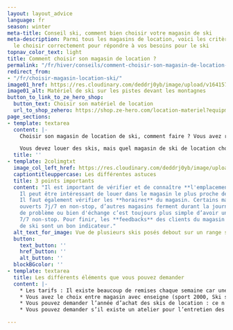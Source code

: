 ```yaml
---
layout: layout_advice
language: fr
season: winter
meta-title: Conseil ski, comment bien choisir votre magasin de ski
meta-description: Parmi tous les magasins de location, voici les critères afin de
  le choisir correctement pour répondre à vos besoins pour le ski
topnav_color_text: light
title: Comment choisir son magasin de location ?
permalink: "/fr/hiver/conseils/comment-choisir-son-magasin-de-location-de-ski-et-snowboard"
redirect_from:
- "/fr/choisir-magasin-location-ski/"
image01_href: https://res.cloudinary.com/deddrj0yb/image/upload/v1641572791/website/Conseil%20/samuel-ferrara-FGEHnEMaZnE-unsplash_hhla21.jpg
image01_alt: Matériel de ski sur les pistes devant les montagnes
button_to_link_to_ze_hero_shop:
  button_text: Choisir son matériel de location
  url_to_shop_zehero: https://shop.ze-hero.com/location-materiel?equipmentslug=%2Flocation-ski&rental_quality=0&oldslug=%2Flocation-ski&subslug=%2Flocation-ski-adulte&start-date=30%2F11%2F2021&number_rental_days=1
page_sections:
- template: textarea
  content: |-
    Choisir son magasin de location de ski, comment faire ? Vous avez réservé votre séjour en station de ski. Vous arrivez dans une station que nous ne connaissez pas.

    Vous devez louer des skis, mais quel magasin de ski de location choisir puis quel matériel de ski ?
  title: ''
- template: 2colimgtxt
  image_col_left_href: https://res.cloudinary.com/deddrj0yb/image/upload/v1638883535/website/winter/Ski-materiel-station_mc8zxh.jpg
  captiontitleuppercase: Les différentes astuces
  title: 3 points importants
  content: "Il est important de vérifier et de connaître **l'emplacement** du magasin.
    Il peut être intéressant de louer dans le magasin le plus proche de votre hébergement.
    Il faut également vérifier les **horaires** du magasin. Certains magasins sont
    ouverts 7j/7 en non-stop, d’autres magasins ferment durant la journée. En cas
    de problème ou bien d'échange c’est toujours plus simple d’avoir un magasin ouvert
    7/7 non-stop. Pour finir, les **feedbacks** des clients du magasin  \nde location
    de ski sont un bon indicateur."
  alt_text_for_image: Vue de plusieurs skis posés debout sur un range ski
  button:
    text_button: ''
    href_button: ''
    alt_button: ''
  blockBGcolor: ''
- template: textarea
  title: Les différents éléments que vous pouvez demander
  content: |-
    * Les tarifs : Il existe beaucoup de remises chaque semaine car une grande concurrence existe. Notre site internet vous présente les tarifs nets après remise par semaine.
    * Vous avez le choix entre magasin avec enseigne (sport 2000, Ski set, Intersport, Skimium, gosport …) ou bien sans enseigne : ce sont généralement des franchises, ce qui est important c’est l’équipe sur place, sauf si vous êtes attachés à une enseigne spécifique.
    * Vous pouvez demander l’année d’achat des skis de location : ce n’est pas toujours noté sur le site.
    * Vous pouvez demander s’il existe un atelier pour l’entretien des skis. Lorsque vous louez un ski, il est important que l’entretien du ski soit effectué après chaque sortie.

---
```

